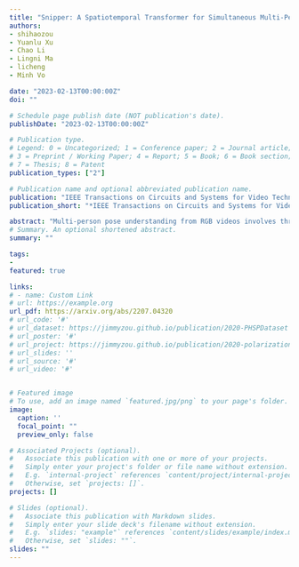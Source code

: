 ```yaml
---
title: "Snipper: A Spatiotemporal Transformer for Simultaneous Multi-Person 3D Pose Estimation Tracking and Forecasting on a Video Snippet"
authors:
- shihaozou
- Yuanlu Xu
- Chao Li
- Lingni Ma
- licheng
- Minh Vo

date: "2023-02-13T00:00:00Z"
doi: ""

# Schedule page publish date (NOT publication's date).
publishDate: "2023-02-13T00:00:00Z"

# Publication type.
# Legend: 0 = Uncategorized; 1 = Conference paper; 2 = Journal article;
# 3 = Preprint / Working Paper; 4 = Report; 5 = Book; 6 = Book section;
# 7 = Thesis; 8 = Patent
publication_types: ["2"]

# Publication name and optional abbreviated publication name.
publication: "IEEE Transactions on Circuits and Systems for Video Technology"
publication_short: "*IEEE Transactions on Circuits and Systems for Video Technology(TCSVT)*"

abstract: "Multi-person pose understanding from RGB videos involves three complex tasks: pose estimation, tracking and motion forecasting. Intuitively, accurate multi-person pose estimation facilitates robust tracking, and robust tracking builds crucial history for correct motion forecasting. Most existing works either focus on a single task or employ multi-stage approaches to solving multiple tasks separately, which tends to make sub-optimal decision at each stage and also fail to exploit correlations among the three tasks. In this paper, we propose Snipper, a unified framework to perform multi-person 3D pose estimation, tracking, and motion forecasting simultaneously in a single stage. We propose an efficient yet powerful deformable attention mechanism to aggregate spatiotemporal information from the video snippet. Building upon this deformable attention, a video transformer is learned to encode the spatiotemporal features from the multi-frame snippet and to decode informative pose features for multi-person pose queries. Finally, these pose queries are regressed to predict multi-person pose trajectories and future motions in a single shot. In the experiments, we show the effectiveness of Snipper on three challenging public datasets where our generic model rivals specialized state-of-art baselines for pose estimation, tracking, and forecasting."
# Summary. An optional shortened abstract.
summary: ""

tags:
- 
featured: true

links:
# - name: Custom Link
# url: https://example.org
url_pdf: https://arxiv.org/abs/2207.04320
# url_code: '#'
# url_dataset: https://jimmyzou.github.io/publication/2020-PHSPDataset
# url_poster: '#'
# url_project: https://jimmyzou.github.io/publication/2020-polarization-clothed-human-shape
# url_slides: ''
# url_source: '#'
# url_video: '#'


# Featured image
# To use, add an image named `featured.jpg/png` to your page's folder. 
image:
  caption: ''
  focal_point: ""
  preview_only: false

# Associated Projects (optional).
#   Associate this publication with one or more of your projects.
#   Simply enter your project's folder or file name without extension.
#   E.g. `internal-project` references `content/project/internal-project/index.md`.
#   Otherwise, set `projects: []`.
projects: []

# Slides (optional).
#   Associate this publication with Markdown slides.
#   Simply enter your slide deck's filename without extension.
#   E.g. `slides: "example"` references `content/slides/example/index.md`.
#   Otherwise, set `slides: ""`.
slides: ""
---
```


<!-- {{% alert note %}}
Click the *Cite* button above to demo the feature to enable visitors to import publication metadata into their reference management software.
{{% /alert %}}

{{% alert note %}}
Click the *Slides* button above to demo Academic's Markdown slides feature.
{{% /alert %}}

Supplementary notes can be added here, including [code and math](https://sourcethemes.com/academic/docs/writing-markdown-latex/). -->

